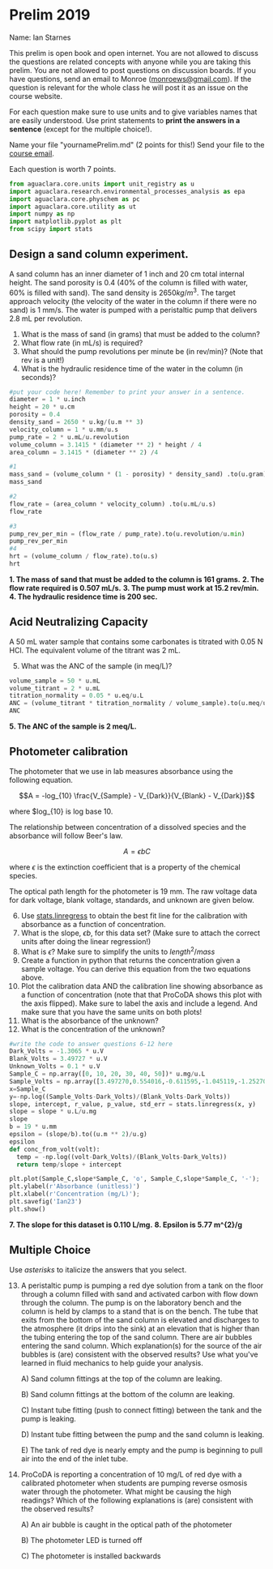 # Prelim 2019

Name: Ian Starnes

This prelim is open book and open internet. You are not allowed to discuss the questions are related concepts with anyone while you are taking this prelim. You are not allowed to post questions on discussion boards. If you have questions, send an email to Monroe (monroews@gmail.com). If the question is relevant for the whole class he will post it as an issue on the course website.

For each question make sure to use units and to give variables names that are easily understood. Use print statements to **print the answers in a sentence** (except for the multiple choice!).

Name your file "yournamePrelim.md" (2 points for this!)
Send your file to the [course email](cee_4530@cornell.edu).

Each question is worth 7 points.

```python
from aguaclara.core.units import unit_registry as u
import aguaclara.research.environmental_processes_analysis as epa
import aguaclara.core.physchem as pc
import aguaclara.core.utility as ut
import numpy as np
import matplotlib.pyplot as plt
from scipy import stats
```

## Design a sand column experiment.
A sand column has an inner diameter of 1 inch and 20 cm total internal height. The sand porosity is 0.4 (40% of the column is filled with water, 60% is filled with sand). The sand density is $2650 kg/m^3$. The target approach velocity (the velocity of the water in the column if there were no sand) is 1 mm/s. The water is pumped with a peristaltic pump that delivers 2.8 mL per revolution.


1. What is the mass of sand (in grams) that must be added to the column?
2. What flow rate (in mL/s) is required?
3. What should the pump revolutions per minute be (in rev/min)? (Note that rev is a unit!)
4. What is the hydraulic residence time of the water in the column (in seconds)?

```python
#put your code here! Remember to print your answer in a sentence.
diameter = 1 * u.inch
height = 20 * u.cm
porosity = 0.4
density_sand = 2650 * u.kg/(u.m ** 3)
velocity_column = 1 * u.mm/u.s
pump_rate = 2 * u.mL/u.revolution
volume_column = 3.1415 * (diameter ** 2) * height / 4
area_column = 3.1415 * (diameter ** 2) /4

#1
mass_sand = (volume_column * (1 - porosity) * density_sand) .to(u.gram)
mass_sand

#2
flow_rate = (area_column * velocity_column) .to(u.mL/u.s)
flow_rate

#3
pump_rev_per_min = (flow_rate / pump_rate).to(u.revolution/u.min)
pump_rev_per_min
#4
hrt = (volume_column / flow_rate).to(u.s)
hrt
```
**1. The mass of sand that must be added to the column is 161 grams.**
**2. The flow rate required is 0.507 mL/s.**
**3. The pump must work at 15.2 rev/min.**
**4. The hydraulic residence time is 200 sec.**


## Acid Neutralizing Capacity

A 50 mL water sample that contains some carbonates is titrated with 0.05 N HCl. The equivalent volume of the titrant was 2 mL.

5. What was the ANC of the sample (in meq/L)?

```python
volume_sample = 50 * u.mL
volume_titrant = 2 * u.mL
titration_normality = 0.05 * u.eq/u.L
ANC = (volume_titrant * titration_normality / volume_sample).to(u.meq/u.L)
ANC
```
**5. The ANC of the sample is 2 meq/L.**


## Photometer calibration
The photometer that we use in lab measures absorbance using the following equation.

$$A = -log_{10} \frac{V_{Sample} - V_{Dark}}{V_{Blank} - V_{Dark}}$$

where $log_{10} is log base 10.

The relationship between concentration of a dissolved species and the absorbance will follow Beer's law.

$$ A = \epsilon b C $$

where $\epsilon$ is the extinction coefficient that is a property of the chemical species.

The optical path length for the photometer is 19 mm. The raw voltage data for dark voltage, blank voltage, standards, and unknown are given below.

6. Use [stats.linregress](https://docs.scipy.org/doc/scipy/reference/generated/scipy.stats.linregress.html) to obtain the best fit line for the calibration with absorbance as a function of concentration.
7. What is the slope, $\epsilon b$, for this data set? (Make sure to attach the correct units after doing the linear regression!)
8. What is $\epsilon$? Make sure to simplify the units to $length^2/mass$
9. Create a function in python that returns the concentration given a sample voltage. You can derive this equation from the two equations above.
10. Plot the calibration data AND the calibration line showing absorbance as a function of concentration (note that that ProCoDA shows this plot with the axis flipped). Make sure to label the axis and include a legend. And make sure that you have the same units on both plots!
11. What is the absorbance of the unknown?
12. What is the concentration of the unknown?

```python
#write the code to answer questions 6-12 here
Dark_Volts = -1.3065 * u.V
Blank_Volts = 3.49727 * u.V
Unknown_Volts = 0.1 * u.V
Sample_C = np.array([0, 10, 20, 30, 40, 50])* u.mg/u.L
Sample_Volts = np.array([3.497270,0.554016,-0.611595,-1.045119,-1.252709,-1.283894])* u.volts
x=Sample_C
y=-np.log((Sample_Volts-Dark_Volts)/(Blank_Volts-Dark_Volts))
slope, intercept, r_value, p_value, std_err = stats.linregress(x, y)
slope = slope * u.L/u.mg
slope
b = 19 * u.mm
epsilon = (slope/b).to((u.m ** 2)/u.g)
epsilon
def conc_from_volt(volt):
  temp = -np.log((volt-Dark_Volts)/(Blank_Volts-Dark_Volts))
  return temp/slope + intercept

plt.plot(Sample_C,slope*Sample_C, 'o', Sample_C,slope*Sample_C, '-');
plt.ylabel(r'Absorbance (unitless)')
plt.xlabel(r'Concentration (mg/L)');
plt.savefig('Ian23')
plt.show()
```
**7. The slope for this dataset is 0.110 L/mg.**
**8. Epsilon is 5.77 m^{2}/g**

## Multiple Choice

Use *asterisks* to italicize the answers that you select.

13. A peristaltic pump is pumping a red dye solution from a tank on the floor through a column filled with sand and activated carbon with flow down through the column. The pump is on the laboratory bench and the column is held by clamps to a stand that is on the bench. The tube that exits from the bottom of the sand column is elevated and discharges to the atmosphere (it drips into the sink) at an elevation that is higher than the tubing entering the top of the sand column. There are air bubbles entering the sand column. Which explanation(s) for the source of the air bubbles is (are) consistent with the observed results? Use what you've learned in fluid mechanics to help guide your analysis.

    A) Sand column fittings at the top of the column are leaking.

    B) Sand column fittings at the bottom of the column are leaking.

    C) Instant tube fitting (push to connect fitting) between the tank and the pump is leaking.

    D) Instant tube fitting between the pump and the sand column is leaking.

    E) The tank of red dye is nearly empty and the pump is beginning to pull air into the end of the inlet tube.

14. ProCoDA is reporting a concentration of 10 mg/L of red dye with a calibrated photometer when students are pumping reverse osmosis water through the photometer. What might be causing the high readings? Which of the following explanations is (are) consistent with the observed results?

     A) An air bubble is caught in the optical path of the photometer

     B) The photometer LED is turned off

     C) The photometer is installed backwards
